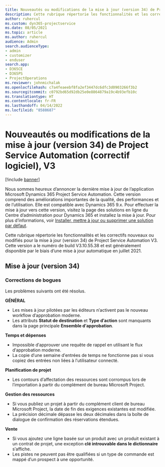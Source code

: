 ```yaml
---
title: Nouveautés ou modifications de la mise à jour (version 34) de Project Service Automation (correctif logiciel), V3
description: Cette rubrique répertorie les fonctionnalités et les correctifs disponibles pour la mise à jour (version 34) de Project Service Automation, V3.
author: ruhercul
ms.custom: dyn365-projectservice
ms.date: 08/05/2021
ms.topic: article
ms.author: ruhercul
audience: Admin
search.audienceType:
- admin
- customizer
- enduser
search.app:
- D365CE
- D365PS
- ProjectOperations
ms.reviewer: johnmichalak
ms.openlocfilehash: c7a4feaeebf8fa2ef3447dc6dfc3d0903266f3b2
ms.sourcegitcommit: c0792bd65d92db25e0e8864879a19c4b93efb10c
ms.translationtype: HT
ms.contentlocale: fr-FR
ms.lasthandoff: 04/14/2022
ms.locfileid: "8588687"
---
```

# <a name="whats-new-or-changed-in-project-service-automation-update-release-34-v3"></a>Nouveautés ou modifications de la mise à jour (version 34) de Project Service Automation (correctif logiciel), V3

[!include [banner](../includes/psa-now-project-operations.md)]

Nous sommes heureux d’annoncer la dernière mise à jour de l’application Microsoft Dynamics 365 Project Service Automation. Cette version comprend des améliorations importantes de la qualité, des performances et de l’utilisation. Elle est compatible avec Dynamics 365 9.x. Pour effectuer la mise à jour vers cette version, visitez la page des solutions en ligne du Centre d’administration pour Dynamics 365 et installez la mise à jour. Pour plus d’informations, voir [Installer, mettre à jour ou supprimer une solution par défaut](/power-platform/admin/install-remove-preferred-solution).

Cette rubrique répertorie les fonctionnalités et les correctifs nouveaux ou modifiés pour la mise à jour (version 34) de Project Service Automation V3. Cette version a le numéro de build V3.10.55.38 et est généralement disponible par le biais d’une mise à jour automatique en juillet 2021.

## <a name="update-release-34"></a>Mise à jour (version 34)

### <a name="bug-fixes"></a>Corrections de bogues
Les problèmes suivants ont été résolus.

**GÉNÉRAL**

- Les mises à jour pilotées par les éditeurs n′activent pas le nouveau workflow d′approbation moderne.
- Les attributs **Statut de destination** et **Type d′action** sont manquants dans la page principale **Ensemble d′approbation**.

**Temps et dépenses**

- Impossible d′approuver une requête de rappel en utilisant le flux d′approbation moderne.
- La copie d′une semaine d′entrées de temps ne fonctionne pas si vous copiez des entrées non liées à l′utilisateur connecté.

**Planification de projet**

- Les contours d′affectation des ressources sont corrompus lors de l′importation à partir du complément de bureau Microsoft Project.

**Gestion des ressources**

- Si vous publiez un projet à partir du complément client de bureau Microsoft Project, la date de fin des exigences existantes est modifiée.
- La précision décimale dépasse les deux décimales dans la boîte de dialogue de confirmation des réservations étendues.

**Vente**

- Si vous ajoutez une ligne basée sur un produit avec un produit existant à un contrat de projet, une exception **clé introuvable dans le dictionnaire** s′affiche.
- Les pistes ne peuvent pas être qualifiées si un type de commande est mappé d′un prospect à une opportunité.
